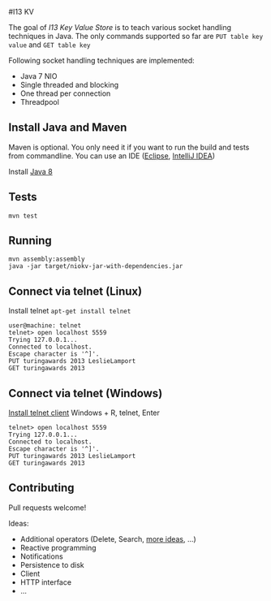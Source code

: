 #I13 KV

The goal of _I13 Key Value Store_ is to teach various socket handling techniques in Java. The only commands supported so far are `PUT table key value` and `GET table key`

Following socket handling techniques are implemented:
- Java 7 NIO
- Single threaded and blocking
- One thread per connection
- Threadpool

## Install Java and Maven

Maven is optional. You only need it if you want to run the build and tests from commandline.
You can use an IDE ([Eclipse](http://www.eclipse.org/), [IntelliJ IDEA](https://www.jetbrains.com/student/))

Install [Java 8](http://www.oracle.com/technetwork/java/javase/downloads/index.html)

## Tests
`mvn test`

## Running
```
mvn assembly:assembly
java -jar target/niokv-jar-with-dependencies.jar
```


## Connect via telnet (Linux)
Install telnet `apt-get install telnet`

```
user@machine: telnet
telnet> open localhost 5559
Trying 127.0.0.1...
Connected to localhost.
Escape character is '^]'.
PUT turingawards 2013 LeslieLamport
GET turingawards 2013
```

## Connect via telnet (Windows)
[Install telnet client](http://windows.microsoft.com/en-us/windows/telnet-faq#1TC=windows-7)
Windows + R, telnet, Enter

```
telnet> open localhost 5559
Trying 127.0.0.1...
Connected to localhost.
Escape character is '^]'.
PUT turingawards 2013 LeslieLamport
GET turingawards 2013
```

## Contributing
Pull requests welcome!

Ideas:
- Additional operators (Delete, Search, [more ideas](http://redis.io/commands), ...)
- Reactive programming
- Notifications
- Persistence to disk
- Client
- HTTP interface
- ...







